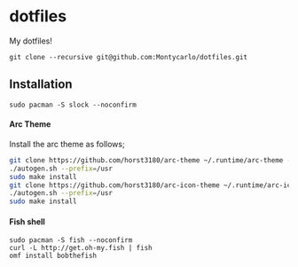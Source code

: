 # dotfiles
My dotfiles!  

```
git clone --recursive git@github.com:Montycarlo/dotfiles.git
```


## Installation

```
sudo pacman -S slock --noconfirm
```

#### Arc Theme
Install the arc theme as follows;  

```bash
git clone https://github.com/horst3180/arc-theme ~/.runtime/arc-theme --depth 1 && cd ~/.runtime/arc-theme 
./autogen.sh --prefix=/usr
sudo make install
git clone https://github.com/horst3180/arc-icon-theme ~/.runtime/arc-icon-theme --depth 1 && cd ~/.runtime/arc-icon-theme
./autogen.sh --prefix=/usr
sudo make install
```  

#### Fish shell

```
sudo pacman -S fish --noconfirm
curl -L http://get.oh-my.fish | fish
omf install bobthefish
```
